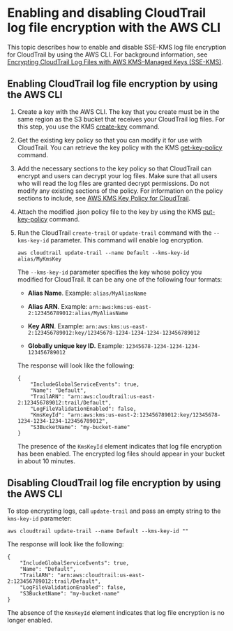 # Enabling and disabling CloudTrail log file encryption with the AWS CLI<a name="cloudtrail-log-file-encryption-cli"></a>

This topic describes how to enable and disable SSE\-KMS log file encryption for CloudTrail by using the AWS CLI\. For background information, see [Encrypting CloudTrail Log Files with AWS KMS–Managed Keys \(SSE\-KMS\)](encrypting-cloudtrail-log-files-with-aws-kms.md)\.

## Enabling CloudTrail log file encryption by using the AWS CLI<a name="cloudtrail-log-file-encryption-cli-enable"></a>

1. Create a key with the AWS CLI\. The key that you create must be in the same region as the S3 bucket that receives your CloudTrail log files\. For this step, you use the KMS [create\-key](http://docs.aws.amazon.com/cli/latest/reference/kms/create-key.html) command\.

1. Get the existing key policy so that you can modify it for use with CloudTrail\. You can retrieve the key policy with the KMS [get\-key\-policy](http://docs.aws.amazon.com/cli/latest/reference/kms/get-key-policy.html) command\. 

1. Add the necessary sections to the key policy so that CloudTrail can encrypt and users can decrypt your log files\. Make sure that all users who will read the log files are granted decrypt permissions\. Do not modify any existing sections of the policy\. For information on the policy sections to include, see [AWS KMS Key Policy for CloudTrail](create-kms-key-policy-for-cloudtrail.md)\.

1. Attach the modified \.json policy file to the key by using the KMS [put\-key\-policy](http://docs.aws.amazon.com/cli/latest/reference/kms/put-key-policy.html) command\.  

1. Run the CloudTrail `create-trail` or `update-trail` command with the `--kms-key-id` parameter\. This command will enable log encryption\.

   ```
   aws cloudtrail update-trail --name Default --kms-key-id alias/MyKmsKey
   ```

   The `--kms-key-id` parameter specifies the key whose policy you modified for CloudTrail\. It can be any one of the following four formats: 

   + **Alias Name**\. Example: `alias/MyAliasName`

   + **Alias ARN**\. Example: `arn:aws:kms:us-east-2:123456789012:alias/MyAliasName` 

   + **Key ARN**\. Example: `arn:aws:kms:us-east-2:123456789012:key/12345678-1234-1234-1234-123456789012` 

   + **Globally unique key ID\.** Example: `12345678-1234-1234-1234-123456789012` 

   The response will look like the following:

   ```
   {
       "IncludeGlobalServiceEvents": true, 
       "Name": "Default", 
       "TrailARN": "arn:aws:cloudtrail:us-east-2:123456789012:trail/Default", 
       "LogFileValidationEnabled": false,
       "KmsKeyId": "arn:aws:kms:us-east-2:123456789012:key/12345678-1234-1234-1234-123456789012", 
       "S3BucketName": "my-bucket-name"
   }
   ```

   The presence of the `KmsKeyId` element indicates that log file encryption has been enabled\. The encrypted log files should appear in your bucket in about 10 minutes\.

## Disabling CloudTrail log file encryption by using the AWS CLI<a name="cloudtrail-log-file-encryption-cli-disable"></a>

 To stop encrypting logs, call `update-trail` and pass an empty string to the `kms-key-id` parameter: 

```
aws cloudtrail update-trail --name Default --kms-key-id ""
```

The response will look like the following:

```
{
    "IncludeGlobalServiceEvents": true, 
    "Name": "Default", 
    "TrailARN": "arn:aws:cloudtrail:us-east-2:123456789012:trail/Default", 
    "LogFileValidationEnabled": false, 
    "S3BucketName": "my-bucket-name"
}
```

The absence of the `KmsKeyId` element indicates that log file encryption is no longer enabled\.